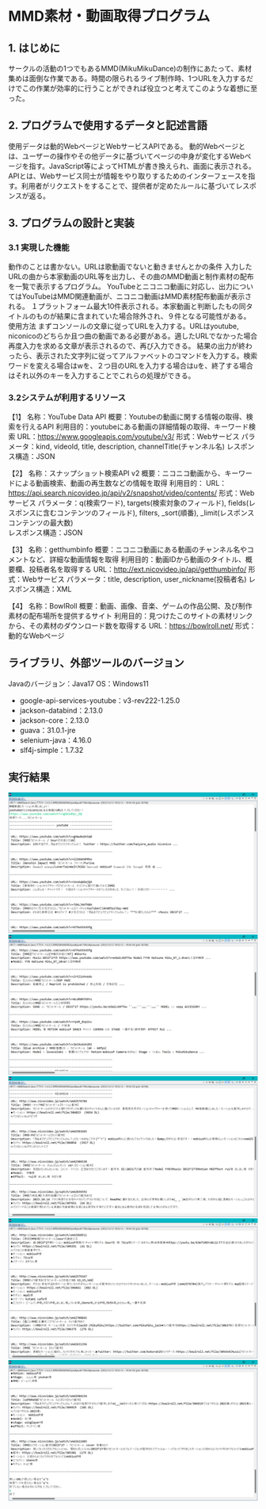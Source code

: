 # MMD素材・動画取得プログラム

## 1.	はじめに
サークルの活動の1つでもあるMMD(MikuMikuDance)の制作にあたって、素材集めは面倒な作業である。時間の限られるライブ制作時、1つURLを入力するだけでこの作業が効率的に行うことができれば役立つと考えてこのような着想に至った。


## 2.	プログラムで使用するデータと記述言語
使用データは動的WebページとWebサービスAPIである。
動的Webページとは、ユーザーの操作やその他データに基づいてページの中身が変化するWebページを指す。JavaScript等によってHTMLが書き換えられ、画面に表示される。
APIとは、Webサービス同士が情報をやり取りするためのインターフェースを指す。利用者がリクエストをすることで、提供者が定めたルールに基づいてレスポンスが返る。


## 3.	プログラムの設計と実装
### 3.1 実現した機能
動作のことは書かない。URLは歌動画でないと動きませんとかの条件
入力したURLの曲から本家動画のURL等を出力し、その曲のMMD動画と制作素材の配布を一覧で表示するプログラム。
YouTubeとニコニコ動画に対応し、出力についてはYouTubeはMMD関連動画が、ニコニコ動画はMMD素材配布動画が表示される。
１プラットフォーム最大10件表示される。本家動画と判断したもの同タイトルのものが結果に含まれていた場合除外され、９件となる可能性がある。
使用方法
まずコンソールの文章に従ってURLを入力する。URLはyoutube, niconicoのどちらか且つ曲の動画である必要がある。適したURLでなかった場合再度入力を求める文章が表示されるので、再び入力できる。
結果の出力が終わったら、表示された文字列に従ってアルファベットのコマンドを入力する。検索ワードを変える場合はwを、２つ目のURLを入力する場合はuを、終了する場合はそれ以外のキーを入力することでこれらの処理ができる。

### 3.2システムが利用するリソース
【1】
名称：YouTube Data API
概要：Youtubeの動画に関する情報の取得、検索を行えるAPI
利用目的：youtubeにある動画の詳細情報の取得、キーワード検索
URL：https://www.googleapis.com/youtube/v3/
形式：Webサービス
	パラメータ：kind, videoId, title, description, channelTitle(チャンネル名)
	レスポンス構造：JSON

【2】
名称：スナップショット検索API v2
概要：ニコニコ動画から、キーワードによる動画検索、動画の再生数などの情報を取得
利用目的：
URL：https://api.search.nicovideo.jp/api/v2/snapshot/video/contents/
形式：Webサービス
	パラメータ：q(検索ワード), targets(検索対象のフィールド), fields(レスポンスに含むコンテンツのフィールド), filters, _sort(順番), _limit(レスポンスコンテンツの最大数)  
	レスポンス構造：JSON

【3】
名称：getthumbinfo
概要：ニコニコ動画にある動画のチャンネル名やコメントなど、詳細な動画情報を取得
利用目的：動画IDから動画のタイトル、概要欄、投稿者名を取得する
URL：http://ext.nicovideo.jp/api/getthumbinfo/
形式：Webサービス
	パラメータ：title, description, user_nickname(投稿者名)
	レスポンス構造：XML

【4】
名称：BowlRoll
概要：動画、画像、音楽、ゲームの作品公開、及び制作素材の配布場所を提供するサイト
利用目的：見つけたこのサイトの素材リンクから、その素材のダウンロード数を取得する
URL：https://bowlroll.net/
形式：動的なWebページ

## ライブラリ、外部ツールのバージョン
Javaのバージョン：Java17
OS：Windows11
- google-api-services-youtube：v3-rev222-1.25.0
- jackson-databind：2.13.0
- jackson-core：2.13.0
- guava：31.0.1-jre
- selenium-java：4.16.0
- slf4j-simple：1.7.32

## 実行結果
![実行結果1](./rabbithole_pic/1.png)
![実行結果2](./rabbithole_pic/2.png)
![実行結果3](./rabbithole_pic/3.png)
![実行結果4](./rabbithole_pic/4.png)
![実行結果5](./rabbithole_pic/5.png)

